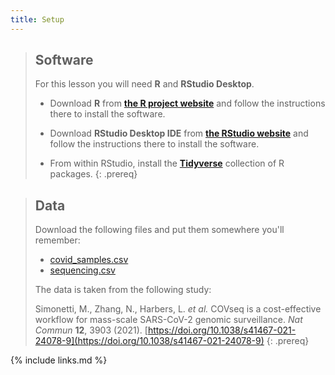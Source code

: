 ```yaml
---
title: Setup
---
```


> ## Software
>
> For this lesson you will need **R** and **RStudio Desktop**.
>
> * Download **R** from **[the R project website](https://www.r-project.org)** and follow the instructions there to install the software.
>
> * Download **RStudio Desktop IDE** from **[the RStudio website](https://rstudio.com/)** and follow the instructions there to install the software.
>
> * From within RStudio, install the **[Tidyverse](https://www.tidyverse.org)** collection of R packages.
{: .prereq}

> ## Data
>
> Download the following files and put them somewhere you'll remember:
> * [covid_samples.csv](data/covid_samples.csv)
> * [sequencing.csv](data/covid_sequencing.csv)
>
> The data is taken from the following study:
> 
> Simonetti, M., Zhang, N., Harbers, L. *et al.* COVseq is a cost-effective workflow for mass-scale SARS-CoV-2 genomic surveillance. *Nat Commun* **12**, 3903 (2021). [https://doi.org/10.1038/s41467-021-24078-9](https://doi.org/10.1038/s41467-021-24078-9)
{: .prereq}


{% include links.md %}
